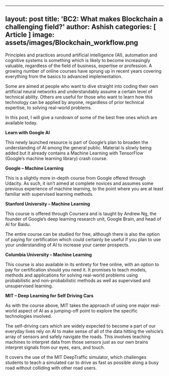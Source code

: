 
---
layout: post
title: 'BC2: What makes Blockchain a challenging field?'
author: Ashish
categories: [ Article ]
image: assets/images/Blockchain_workflow.png
---

Principles and practices around artificial intelligence (AI), automation and cognitive systems is something which is likely to become increasingly valuable, regardless of the field of business, expertise or profession. A growing number of online courses have sprung up in recent years covering everything from the basics to advanced implementation.

Some are aimed at people who want to dive straight into coding their own artificial neural networks and understandably assume a certain level of technical ability. Others are useful for those who want to learn how this technology can be applied by anyone, regardless of prior technical expertise, to solving real-world problems.

In this post, I will give a rundown of some of the best free ones which are available today.

<b>Learn with Google AI</b>

This newly launched resource is part of Google’s plan to broaden the understanding of AI among the general public. Material is slowly being added but it already contains a Machine Learning with TensorFlow (Google’s machine learning library) crash course.

<b>Google – Machine Learning</b>

This is a slightly more in-depth course from Google offered through Udacity. As such, it isn’t aimed at complete novices and assumes some previous experience of machine learning, to the point where you are at least familiar with supervised learning methods.

<b>Stanford University – Machine Learning</b>

This course is offered through Coursera and is taught by Andrew Ng, the founder of Google’s deep learning research unit, Google Brain, and head of AI for Baidu.

The entire course can be studied for free, although there is also the option of paying for certification which could certainly be useful if you plan to use your understanding of AI to increase your career prospects.

<b>Columbia University – Machine Learning</b>

This course is also available in its entirety for free online, with an option to pay for certification should you need it. It promises to teach models, methods and applications for solving real-world problems using probabilistic and non-probabilistic methods as well as supervised and unsupervised learning.

<b>MIT – Deep Learning for Self Driving Cars</b>

As with the course above, MIT takes the approach of using one major real-world aspect of AI as a jumping-off point to explore the specific technologies involved.

The self-driving cars which are widely expected to become a part of our everyday lives rely on AI to make sense of all of the data hitting the vehicle’s array of sensors and safely navigate the roads. This involves teaching machines to interpret data from those sensors just as our own brains interpret signals from our eyes, ears, and touch.

It covers the use of the MIT DeepTraffic simulator, which challenges students to teach a simulated car to drive as fast as possible along a busy road without colliding with other road users.
